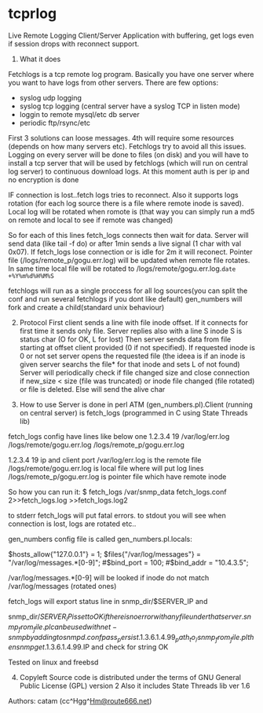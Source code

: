 # tcprlog
Live Remote Logging  Client/Server Application with buffering, get logs  even if session drops with reconnect support.

1. What it does

Fetchlogs is a tcp remote log program. Basically you have one
server where you want to have logs from other servers. There
are few options:
 - syslog udp logging
 - syslog tcp logging (central server have a syslog TCP in listen mode)
 - loggin to remote mysql/etc db server
 - periodic ftp/rsync/etc

First 3 solutions can loose messages. 4th will require some resources
(depends on how many servers etc). Fetchlogs try to avoid all
this issues. Logging on every server will be done to files (on disk) and
you will have to install a tcp server that will be used by fetchlogs
(which will run on central log server) to continuous download logs.
At this moment auth is per ip and no encryption is done

IF connection is lost..fetch logs tries to reconnect. Also it supports
logs rotation (for each log source there is a file where remote inode
is saved). Local log will be rotated when romote is
(that way you can simply run a md5 on remote and local to see if remote
was changed) 

So for each of this lines fetch_logs connects then wait for data. 
Server will send data (like tail -f do) or after 1min sends a
live signal (1 char with val 0x07). If fetch_logs lose connection or 
is idle for 2m it will reconect. Pointer file (/logs/remote_p/gogu.err.log)
will be updated when remote file rotates. In same time local file
will be rotated to /logs/remote/gogu.err.log.`date +%Y%m%d%H%M%S`

fetchlogs will run as a single proccess for all log sources(you 
can split the conf and run several fetchlogs if you dont like default)
gen_numbers will fork and create a child(standard unix behaviour)

2. Protocol
First client sends a line with  file inode offset. If it connects
for first time it sends only file.
Server replies also with a line S inode
S is status char (O for OK, L for lost)
Then server sends data from file starting at offset client provided
(0 if not specified). If requested inode is 0 or not set server opens 
the requested file (the ideea is if an inode is given server 
searchs the file* for that inode and sets L of not found)
Server will periodically check if file changed size and 
close connection if new_size < size (file was truncated) or
inode file changed (file rotated) or file is deleted. Else
will send the alive char


3. How to use
Server is done in perl ATM (gen_numbers.pl).Client (running
on central server) is fetch_logs (programmed in C using State Threads
lib)

fetch_logs config have lines like below one
1.2.3.4 19 /var/log/err.log /logs/remote/gogu.err.log /logs/remote_p/gogu.err.log

1.2.3.4 19 ip and client port
/var/log/err.log is the remote file
/logs/remote/gogu.err.log is local file where will put log lines
/logs/remote_p/gogu.err.log is pointer file which have remote inode

So how you can run it:
$ fetch_logs /var/snmp_data fetch_logs.conf 2>>fetch_logs.log >>fetch_logs.log2

to stderr fetch_logs will put fatal errors. to stdout you will see when
connection is lost, logs are rotated etc..

gen_numbers config file is called gen_numbers.pl.locals:

$hosts_allow{"127.0.0.1"} = 1;
$files{"/var/log/messages"} = "/var/log/messages.*[0-9]";
#$bind_port = 100;
#$bind_addr = "10.4.3.5";

/var/log/messages.*[0-9] will be looked if inode do not match
/var/log/messages (rotated ones)


fetch_logs will export status line in snmp_dir/$SERVER_IP and 

snmp_dir/$SERVER_IP is set to OK if there is no error with any
file under that server. snmp_from_file.pl
can be used with net-snmp by adding to snmpd.conf
pass_persist .1.3.6.1.4.99 _path_to_/snmp_from_file.pl
then snmpget .1.3.6.1.4.99.$IP and check for string OK

Tested on linux and freebsd

4. Copyleft
Source code is distributed under the terms of GNU General Public License (GPL) version 2
Also it includes State Threads lib ver 1.6

Authors: catam (cc^Hgg^Hm@route666.net)
